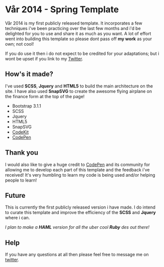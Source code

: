 # Vår 2014 - Spring Template
Vår 2014 is my first publicly released template. It incorporates a few techniques i've been practicing over the last few months and i'd be delighted for you to use and share it as much as you want. A lot of effort went into building this template so please dont pass off **my work** as your own; not cool!

If you do use it then i do not expect to be credited for your adaptations; but i wont be upset if you link to my [Twitter](http://twitter.com/mattsince87).

## How's it made?
I've used **SCSS**, **Jquery** and **HTML5** to build the main architecture on the site. I have also used **SnapSVG** to create the awesome flying airplane on the finance form at the top of the page!

* Bootstrap 3.1.1
* SCSS
* Jquery
* HTML5
* SnapSVG
* [CodeKit](https://incident57.com/codekit/)
* [CodePen](http://codepen.io)


## Thank you
I would also like to give a huge credit to [CodePen](http://codepen.io) and its community for allowing me to develop each part of this template and the feedback i've received! It's very humbling to learn my code is being used and/or helping people to learn!


## Future
This is currently the first publicly released version i have made. I do intend to curate this template and improve the efficiency of the **SCSS** and **Jquery** where i can.

*I plan to make a **HAML** version for all the uber cool **Ruby** des out there!*

## Help
If you have any questions at all then please feel free to message me on [twitter](http://twitter.com/mattsince87).